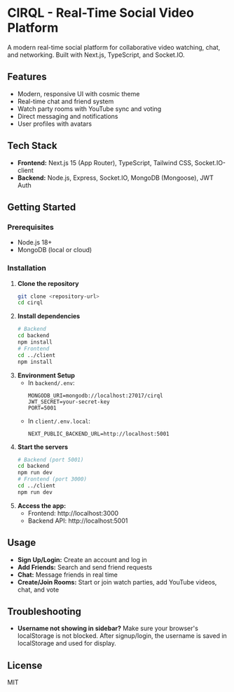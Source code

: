 # CIRQL - Real-Time Social Video Platform

A modern real-time social platform for collaborative video watching, chat, and networking. Built with Next.js, TypeScript, and Socket.IO.

## Features
- Modern, responsive UI with cosmic theme
- Real-time chat and friend system
- Watch party rooms with YouTube sync and voting
- Direct messaging and notifications
- User profiles with avatars

## Tech Stack
- **Frontend:** Next.js 15 (App Router), TypeScript, Tailwind CSS, Socket.IO-client
- **Backend:** Node.js, Express, Socket.IO, MongoDB (Mongoose), JWT Auth

## Getting Started

### Prerequisites
- Node.js 18+
- MongoDB (local or cloud)

### Installation
1. **Clone the repository**
   ```bash
   git clone <repository-url>
   cd cirql
   ```
2. **Install dependencies**
   ```bash
   # Backend
   cd backend
   npm install
   # Frontend
   cd ../client
   npm install
   ```
3. **Environment Setup**
   - In `backend/.env`:
     ```env
     MONGODB_URI=mongodb://localhost:27017/cirql
     JWT_SECRET=your-secret-key
     PORT=5001
     ```
   - In `client/.env.local`:
     ```env
     NEXT_PUBLIC_BACKEND_URL=http://localhost:5001
     ```
4. **Start the servers**
   ```bash
   # Backend (port 5001)
   cd backend
   npm run dev
   # Frontend (port 3000)
   cd ../client
   npm run dev
   ```
5. **Access the app:**
   - Frontend: http://localhost:3000
   - Backend API: http://localhost:5001

## Usage
- **Sign Up/Login:** Create an account and log in
- **Add Friends:** Search and send friend requests
- **Chat:** Message friends in real time
- **Create/Join Rooms:** Start or join watch parties, add YouTube videos, chat, and vote

## Troubleshooting
- **Username not showing in sidebar?** Make sure your browser's localStorage is not blocked. After signup/login, the username is saved in localStorage and used for display.

## License
MIT

 
 
